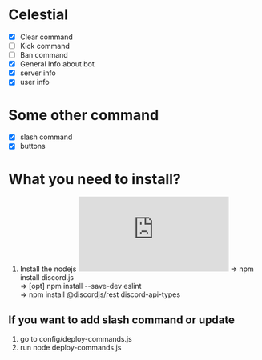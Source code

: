 # Celestial
* [x] Clear command
* [ ] Kick command
* [ ] Ban command
* [x] General Info about bot
* [x] server info
* [x] user info

# Some other command
* [x] slash command
* [x] buttons

# What you need to install? <br />
1. Install the nodejs
![NodeJS](https://img.shields.io/node/v/discord.js?style=for-the-badge)
=> npm install discord.js <br />
=> [opt] npm install --save-dev eslint <br />
=> npm install @discordjs/rest discord-api-types <br />

## If you want to add slash command or update <br />
1) go to config/deploy-commands.js
2) run node deploy-commands.js

